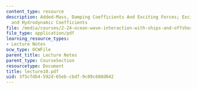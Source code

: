 ```yaml
---
content_type: resource
description: Added-Mass, Damping Coefficients And Exciting Forces; Exciting Forces
  and Hydrodynamic Coefficients
file: /media/courses/2-24-ocean-wave-interaction-with-ships-and-offshore-energy-systems-13-022-spring-2002/3f5cfdb4592d65ebcbdf9c09c688d042_lecture10.pdf
file_type: application/pdf
learning_resource_types:
- Lecture Notes
ocw_type: OCWFile
parent_title: Lecture Notes
parent_type: CourseSection
resourcetype: Document
title: lecture10.pdf
uid: 3f5cfdb4-592d-65eb-cbdf-9c09c688d042
---
```


